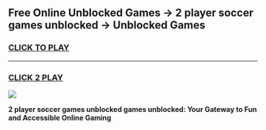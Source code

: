 
## Free Online Unblocked Games → 2 player soccer games unblocked → Unblocked Games
<h3>
<a href="https://premium.freeplayer.one?title=2_player_soccer_games_unblocked&ref=21F">CLICK TO PLAY</a></h3>
<hr>

<h3>
<a href="https://premium.freeplayer.one?title=2_player_soccer_games_unblocked&ref=21F">CLICK 2 PLAY</a>
  
</h3>

<a href="https://premium.freeplayer.one?title=2_player_soccer_games_unblocked&ref=21F/"><img src="https://clearcache.store/games.png"></a>


**2 player soccer games unblocked games unblocked: Your Gateway to Fun and Accessible Online Gaming**
